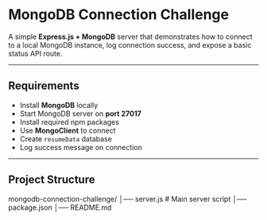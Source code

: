 # MongoDB Connection Challenge

A simple **Express.js + MongoDB** server that demonstrates how to connect to a local MongoDB instance, log connection success, and expose a basic status API route.

---

## Requirements
- Install **MongoDB** locally  
- Start MongoDB server on **port 27017**  
- Install required npm packages  
- Use **MongoClient** to connect  
- Create `resumeData` database  
- Log success message on connection  

---

## Project Structure
mongodb-connection-challenge/
│── server.js # Main server script
│── package.json
│── README.md
